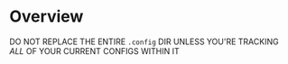 # Overview

DO NOT REPLACE THE ENTIRE `.config` DIR UNLESS YOU'RE TRACKING _ALL_ OF YOUR CURRENT CONFIGS WITHIN IT
